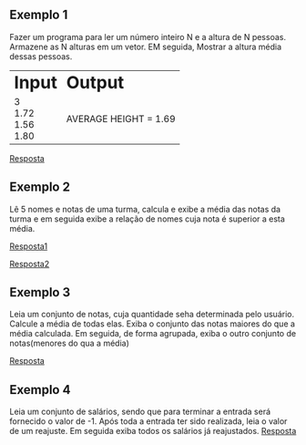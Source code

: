 ## Exemplo 1

Fazer um programa para ler um número inteiro N e a altura de N pessoas. Armazene as N alturas em um vetor. EM seguida, Mostrar a altura média dessas pessoas.

<table border="0">
 <tr>
    <td><b style="font-size:30px">Input</b></td>
    <td><b style="font-size:30px">Output</b></td>
 </tr>
 <tr>
    <td>3 <br> 1.72 <br> 1.56 <br> 1.80</td>
    <td>AVERAGE HEIGHT = 1.69</td>
 </tr>
</table>

[Resposta](https://github.com/ThiagSampaio/Java/blob/main/10-Comportamento%20mem%C3%B3ria%2Carrays%2Clistas/array/Exemplo_1/src/application/Program.java)

## Exemplo 2

Lê 5 nomes e notas de uma turma, calcula e exibe a média das notas da turma e em seguida exibe a relação de nomes cuja nota é superior a esta média.

[Resposta1](https://github.com/ThiagSampaio/Java/blob/main/10-Comportamento%20mem%C3%B3ria%2Carrays%2Clistas/array/Exemplo_2/src/application/Program.java)

[Resposta2](https://github.com/ThiagSampaio/Java/tree/main/10-Comportamento%20mem%C3%B3ria%2Carrays%2Clistas/array/Exemplo_2_2/src)

## Exemplo 3

Leia um conjunto de notas, cuja quantidade seha determinada pelo usuário. Calcule a média de todas elas. Exiba o conjunto das notas maiores do que a média calculada. Em seguida, de forma agrupada, exiba o outro conjunto de notas(menores do qua a média)

[Resposta](https://github.com/ThiagSampaio/Java/blob/main/10-Comportamento%20mem%C3%B3ria%2Carrays%2Clistas/array/Exemplo_3/src/application/Program.java)

## Exemplo 4

Leia um conjunto de salários, sendo que para terminar a entrada será fornecido o valor de -1. Após toda a entrada ter sido realizada, leia o valor de um reajuste. Em seguida exiba todos os salários já reajustados.
[Resposta](https://github.com/ThiagSampaio/Java/blob/main/10-Comportamento%20mem%C3%B3ria%2Carrays%2Clistas/array/Exemplo_4/src/application/Program.java)

